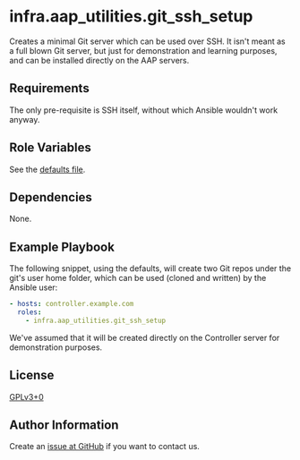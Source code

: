 
# infra.aap_utilities.git_ssh_setup

Creates a minimal Git server which can be used over SSH. It isn't meant as a full blown Git server,
but just for demonstration and learning purposes, and can be installed directly on the AAP servers.

## Requirements

The only pre-requisite is SSH itself, without which Ansible wouldn't work anyway.

## Role Variables

See the [defaults file](defaults/main.yml).

## Dependencies

None.

## Example Playbook

The following snippet, using the defaults, will create two Git repos under the git's user home folder,
which can be used (cloned and written) by the Ansible user:

```yaml
- hosts: controller.example.com
  roles:
    - infra.aap_utilities.git_ssh_setup
```

We've assumed that it will be created directly on the Controller server for demonstration purposes.

## License

[GPLv3+0](https://github.com/redhat-cop/aap_utilities#licensing)

## Author Information

Create an [issue at GitHub](https://github.com/redhat-cop/aap_utilities/issues) if you want to contact us.
